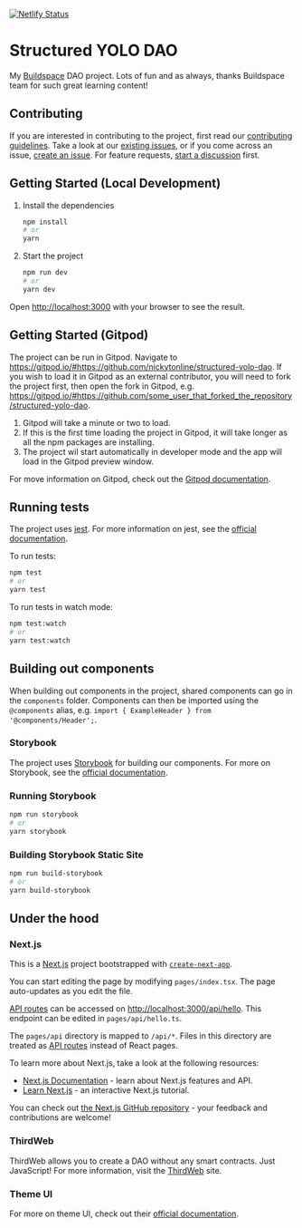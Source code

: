 [![Netlify Status](https://api.netlify.com/api/v1/badges/07c2eaba-441d-4386-b678-73de56b3ab12/deploy-status)](https://app.netlify.com/sites/structured-yolo-dao/deploys)

# Structured YOLO DAO

My [Buildspace](https://buildspace) DAO project. Lots of fun and as always,
thanks Buildspace team for such great learning content!

## Contributing

If you are interested in contributing to the project, first read our
[contributing guidelines](./CONTRIBUTING.md). Take a look at our
[existing issues](https://github.com/nickytonline/structured-yolo-dao/issues),
or if you come across an issue,
[create an issue](https://github.com/nickytonline/structured-yolo-dao/issues/new/choose).
For feature requests,
[start a discussion](https://github.com/nickytonline/structured-yolo-dao/discussions)
first.

## Getting Started (Local Development)

1. Install the dependencies

   ```bash
   npm install
   # or
   yarn
   ```

1. Start the project

   ```bash
   npm run dev
   # or
   yarn dev
   ```

Open [http://localhost:3000](http://localhost:3000) with your browser to see the
result.

## Getting Started (Gitpod)

The project can be run in Gitpod. Navigate to
https://gitpod.io/#https://github.com/nickytonline/structured-yolo-dao. If you
wish to load it in Gitpod as an external contributor, you will need to fork the
project first, then open the fork in Gitpod, e.g.
https://gitpod.io/#https://github.com/some_user_that_forked_the_repository/structured-yolo-dao.

1. Gitpod will take a minute or two to load.
1. If this is the first time loading the project in Gitpod, it will take longer
   as all the npm packages are installing.
1. The project wil start automatically in developer mode and the app will load
   in the Gitpod preview window.

For move information on Gitpod, check out the
[Gitpod documentation](https://www.gitpod.io/docs/).

## Running tests

The project uses [jest](https://jestjs.io). For more information on jest, see
the [official documentation](https://jestjs.io/docs/getting-started).

To run tests:

```bash
npm test
# or
yarn test
```

To run tests in watch mode:

```bash
npm test:watch
# or
yarn test:watch
```

## Building out components

When building out components in the project, shared components can go in the
`components` folder. Components can then be imported using the `@components`
alias, e.g. `import { ExampleHeader } from '@components/Header';`.

### Storybook

The project uses [Storybook](https://storybook.js.org) for building our
components. For more on Storybook, see the
[official documentation](https://storybook.js.org/docs/react).

### Running Storybook

```bash
npm run storybook
# or
yarn storybook
```

### Building Storybook Static Site

```bash
npm run build-storybook
# or
yarn build-storybook
```

## Under the hood

### Next.js

This is a [Next.js](https://nextjs.org/) project bootstrapped with
[`create-next-app`](https://github.com/vercel/next.js/tree/canary/packages/create-next-app).

You can start editing the page by modifying `pages/index.tsx`. The page
auto-updates as you edit the file.

[API routes](https://nextjs.org/docs/api-routes/introduction) can be accessed on
[http://localhost:3000/api/hello](http://localhost:3000/api/hello). This
endpoint can be edited in `pages/api/hello.ts`.

The `pages/api` directory is mapped to `/api/*`. Files in this directory are
treated as [API routes](https://nextjs.org/docs/api-routes/introduction) instead
of React pages.

To learn more about Next.js, take a look at the following resources:

- [Next.js Documentation](https://nextjs.org/docs) - learn about Next.js
  features and API.
- [Learn Next.js](https://nextjs.org/learn) - an interactive Next.js tutorial.

You can check out
[the Next.js GitHub repository](https://github.com/vercel/next.js/) - your
feedback and contributions are welcome!

### ThirdWeb

ThirdWeb allows you to create a DAO without any smart contracts. Just
JavaScript! For more information, visit the [ThirdWeb](https://thirdweb.com/)
site.

### Theme UI

For more on theme UI, check out their
[official documentation](https://theme-ui.com/getting-started).
